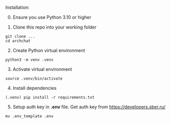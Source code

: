Installation:

0. Ensure you use Python 3.10 or higher

1. Clone this repo into your working folder

```
git clone ...
cd archchat
```

2. Create Python virtual environment

```
python3 -m venv .venv
```

3. Activate virtual environment

```
source .venv/bin/activate
```

4. Install dependencies

```
(.venv) pip install -r requirements.txt
```

5. Setup auth key in **.env** file. Get auth key from https://developers.sber.ru/

```
mv .env_template .env
```
